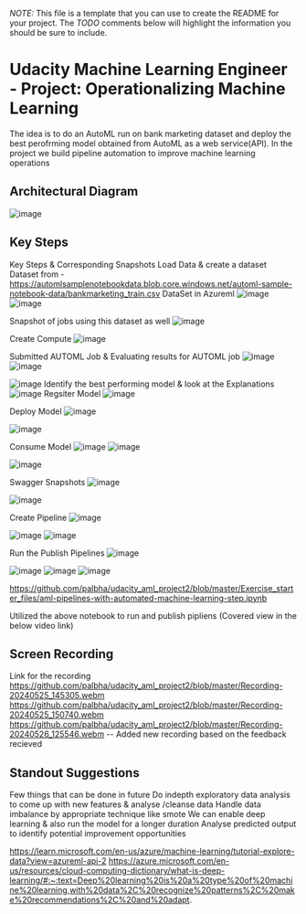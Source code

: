 *NOTE:* This file is a template that you can use to create the README for your project. The *TODO* comments below will highlight the information you should be sure to include.


# Udacity Machine Learning Engineer - Project: Operationalizing Machine Learning
The idea is to do an AutoML run on  bank marketing dataset and deploy the best perofrming model obtained from AutoML as a web service(API). In the project we build pipeline automation to improve machine learning operations


## Architectural Diagram
![image](https://github.com/palbha/udacity_aml_project2/assets/20269788/484beaae-9056-4d56-9ada-0fbfaf851e68)


## Key Steps
Key Steps & Corresponding Snapshots
Load Data & create a dataset
Dataset from - https://automlsamplenotebookdata.blob.core.windows.net/automl-sample-notebook-data/bankmarketing_train.csv
DataSet in Azureml
![image](https://github.com/palbha/udacity_aml_project2/assets/20269788/37b5eb0a-b735-4002-9e56-ba5f3ef9e4b2)
![image](https://github.com/palbha/udacity_aml_project2/assets/20269788/422b4ac7-4e79-441c-b9c1-874d5835dfa7)


Snapshot of jobs using this dataset as well
![image](https://github.com/palbha/udacity_aml_project2/assets/20269788/41060b5f-f94c-46db-8f3e-224a70cddf40)

Create Compute
![image](https://github.com/palbha/udacity_aml_project2/assets/20269788/fa96923a-67a4-446c-83c2-cb81c8e7c028)

Submitted AUTOML Job & Evaluating results for AUTOML job
![image](https://github.com/palbha/udacity_aml_project2/assets/20269788/1cd63f02-4554-4f22-85db-87acf336b26f)
![image](https://github.com/palbha/udacity_aml_project2/assets/20269788/bfb475a6-7fed-41fd-aaa4-b8d8ebf559b5)



![image](https://github.com/palbha/udacity_aml_project2/assets/20269788/9827dcd0-eb03-4a68-b550-ec98dd67d794)
Identify the best performing model & look at the Explanations
![image](https://github.com/palbha/udacity_aml_project2/assets/20269788/32254603-ce41-4ce8-900d-64aebb0642d5)
Regsiter Model
![image](https://github.com/palbha/udacity_aml_project2/assets/20269788/e72bf14d-2701-42a6-8c73-158b3b6fd6ff)

Deploy Model
![image](https://github.com/palbha/udacity_aml_project2/assets/20269788/4f675c7f-f049-4f90-ae93-d7fc87cc7fd1)

![image](https://github.com/palbha/udacity_aml_project2/assets/20269788/fc63369d-4c89-44d1-875e-f3f56fd44bf7)


Consume Model
![image](https://github.com/palbha/udacity_aml_project2/assets/20269788/5e2de77f-2690-456f-a6f6-c11b380d52a9)
![image](https://github.com/palbha/udacity_aml_project2/assets/20269788/1033d45d-3139-4bc6-82c8-9b6a2b8549f5)

![image](https://github.com/palbha/udacity_aml_project2/assets/20269788/e0d5c775-1320-417e-9685-ff625f0ba670)

Swagger Snapshots
![image](https://github.com/palbha/udacity_aml_project2/assets/20269788/59aa8a88-446c-4523-b07c-9302470d73cf)

![image](https://github.com/palbha/udacity_aml_project2/assets/20269788/32bcc51e-8401-414b-9a30-2dc2825b87be)


Create Pipeline
![image](https://github.com/palbha/udacity_aml_project2/assets/20269788/f29cef23-3227-449d-a97a-a7737cde45cd)

![image](https://github.com/palbha/udacity_aml_project2/assets/20269788/b3da93f5-fa09-40e6-be92-bb542622fadc)
![image](https://github.com/palbha/udacity_aml_project2/assets/20269788/6329e901-207f-47ce-8800-09115493f58c)

Run the Publish Pipelines 
![image](https://github.com/palbha/udacity_aml_project2/assets/20269788/4b3a313c-50b5-4163-b95d-9cf5c9f89b55)

![image](https://github.com/palbha/udacity_aml_project2/assets/20269788/d1d29d75-990f-4c4a-99be-17b14d066fd3)
![image](https://github.com/palbha/udacity_aml_project2/assets/20269788/7a5bcce5-89cd-43df-8720-916d56fd2486)
![image](https://github.com/palbha/udacity_aml_project2/assets/20269788/3cb45bf1-f88c-4f6d-973e-1e097c3cb6b2)

https://github.com/palbha/udacity_aml_project2/blob/master/Exercise_starter_files/aml-pipelines-with-automated-machine-learning-step.ipynb

Utilized the above notebook to run and publish pipliens (Covered view in the below video link)
## Screen Recording
Link for the recording
https://github.com/palbha/udacity_aml_project2/blob/master/Recording-20240525_145305.webm
https://github.com/palbha/udacity_aml_project2/blob/master/Recording-20240525_150740.webm
https://github.com/palbha/udacity_aml_project2/blob/master/Recording-20240526_125546.webm -- Added new recording based on the feedback recieved

## Standout Suggestions
Few things that can be done in future
Do indepth exploratory data analysis to come up with new features & analyse /cleanse data
Handle data imbalance by appropriate technique like smote
We can enable deep learning & also run the model for a longer duration
Analyse predicted output to identify potential improvement opportunities

https://learn.microsoft.com/en-us/azure/machine-learning/tutorial-explore-data?view=azureml-api-2
https://azure.microsoft.com/en-us/resources/cloud-computing-dictionary/what-is-deep-learning/#:~:text=Deep%20learning%20is%20a%20type%20of%20machine%20learning,with%20data%2C%20recognize%20patterns%2C%20make%20recommendations%2C%20and%20adapt.
